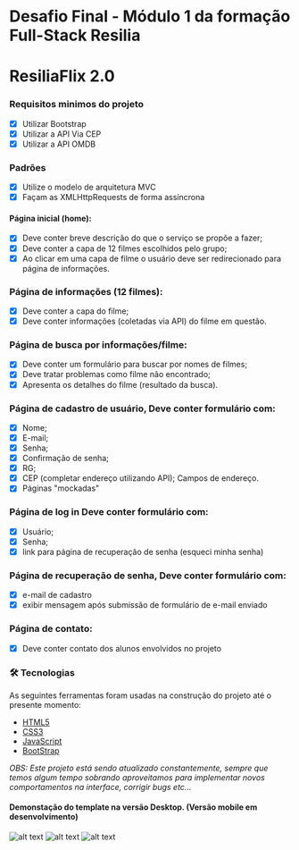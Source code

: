 # Desafio Final - Módulo 1 da formação Full-Stack Resilia

# ResiliaFlix 2.0

###  Requisitos minimos do projeto
- [x] Utilizar Bootstrap
- [x] Utilizar a API Via CEP 
- [x] Utilizar a API OMDB

### Padrões
- [x] Utilize o modelo de arquitetura MVC
- [x] Façam as XMLHttpRequests de forma assíncrona

#### Página inicial (home):
- [x] Deve conter breve descrição do que o serviço se propõe a fazer;
- [x] Deve conter a capa de 12 filmes escolhidos pelo grupo;
- [x] Ao clicar em uma capa de filme o usuário deve ser redirecionado para página de informações.

### Página de informações (12 filmes):
- [x] Deve conter a capa do filme;
- [x] Deve conter informações (coletadas via API) do filme em questão.

### Página de busca por informações/filme:
- [x] Deve conter um formulário para buscar por nomes de filmes; 
- [x] Deve tratar problemas como filme não encontrado; 
- [x] Apresenta os detalhes do filme (resultado da busca).

### Página de cadastro de usuário, Deve conter formulário com:
- [x] Nome;
- [x] E-mail;
- [x] Senha;
- [x] Confirmação de senha;
- [x] RG;
- [x] CEP (completar endereço utilizando API); Campos de endereço.
- [x] Páginas "mockadas"

### Página de log in Deve conter formulário com: 
- [x] Usuário;
- [x] Senha;
- [x] link para página de recuperação de senha (esqueci minha senha)

### Página de recuperação de senha, Deve conter formulário com: 
- [x] e-mail de cadastro
- [x] exibir mensagem após submissão de formulário de e-mail enviado

### Página de contato:
- [x] Deve conter contato dos alunos envolvidos no projeto
### 🛠 Tecnologias

As seguintes ferramentas foram usadas na construção do projeto até o presente momento:

- [HTML5](https://developer.mozilla.org/pt-BR/docs/Web/HTML/HTML5)
- [CSS3](https://developer.mozilla.org/pt-BR/docs/Web/CSS)
- [JavaScript](https://developer.mozilla.org/pt-BR/docs/Web/JavaScript)
- [BootStrap](https://getbootstrap.com/)


_OBS: Este projeto está sendo atualizado constantemente, sempre que temos algum tempo sobrando aproveitamos para
implementar novos comportamentos na interface, corrigir bugs etc..._

#### Demonstação do template na versão Desktop. (Versão mobile em desenvolvimento)

![alt text](gitHubAssets/rfx-01.gif)       ![alt text](gitHubAssets/rfx-02.gif) ![alt text](gitHubAssets/rfx-03.gif)
